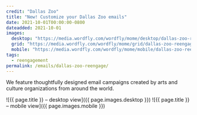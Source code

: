 ```yaml
---
credit: "Dallas Zoo"
title: "New! Customize your Dallas Zoo emails"
date: 2021-10-01T00:00:00-0800
dateadded: 2021-10-01
images:
  desktop: "https://media.wordfly.com/wordfly/mome/desktop/dallas-zoo-reengage.jpg"
  grid: "https://media.wordfly.com/wordfly/mome/grid/dallas-zoo-reengage.jpg"
  mobile: "https://media.wordfly.com/wordfly/mome/mobile/dallas-zoo-reengage.jpg"
tags:
  - reengagement
permalink: /emails/dallas-zoo-reengage/
---
```

We feature thoughtfully designed email campaigns created by arts and culture organizations from around the world.

![{{ page.title }} – desktop view]({{ page.images.desktop }})
![{{ page.title }} – mobile view]({{ page.images.mobile }})
